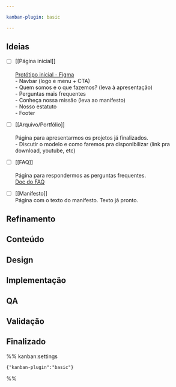 ```yaml
---

kanban-plugin: basic

---
```


## Ideias

- [ ] [[Página inicial]]<br><br>[Protótipo inicial - Figma](https://www.figma.com/proto/X8CaCrDtzNaEsGLOqz8uTE/Ideia-para-o-site---GTRR?node-id=2%3A2&scaling=min-zoom&page-id=0%3A1&starting-point-node-id=2%3A2)<br>- Navbar (logo e menu + CTA)<br>- Quem somos e o que fazemos? (leva à apresentação)<br>- Perguntas mais frequentes<br>- Conheça nossa missão (leva ao manifesto)<br>- Nosso estatuto<br>- Footer
- [ ] [[Arquivo/Portfólio]]<br><br>Página para apresentarmos os projetos já finalizados.<br>- Discutir o modelo e como faremos pra disponibilizar (link pra download, youtube, etc)
- [ ] [[FAQ]]<br><br>Página para respondermos as perguntas frequentes.<br>[Doc do FAQ](https://docs.google.com/document/d/1tmOVxNAVd6S0g5XSwaq3HbfX9nnTT6W2nap9g0rAg20/edit?usp=sharing)
- [ ] [[Manifesto]]<br>Página com o texto do manifesto. Texto já pronto.


## Refinamento



## Conteúdo



## Design



## Implementação



## QA



## Validação



## Finalizado





%% kanban:settings
```
{"kanban-plugin":"basic"}
```
%%